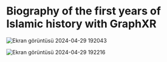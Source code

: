 <h1 >Biography of the first years of Islamic history with GraphXR</h1>

![Ekran görüntüsü 2024-04-29 192043](https://github.com/Mujahid0Abdullah/neo4j_project/assets/94225087/e1baf992-df8d-46e0-ae15-d4974f2e34df)

![Ekran görüntüsü 2024-04-29 192216](https://github.com/Mujahid0Abdullah/neo4j_project/assets/94225087/b9daab14-4a0e-4055-8427-ec31a10cfbbf)
